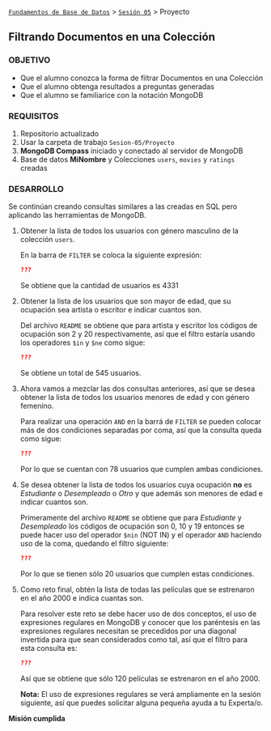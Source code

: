 [`Fundamentos de Base de Datos`](../../Readme.md) > [`Sesión 05`](../Readme.md) > Proyecto
## Filtrando Documentos en una Colección

### OBJETIVO
- Que el alumno conozca la forma de filtrar Documentos en una Colección
- Que el alumno obtenga resultados a preguntas generadas
- Que el alumno se familiarice con la notación MongoDB

### REQUISITOS
1. Repositorio actualizado
1. Usar la carpeta de trabajo `Sesion-05/Proyecto`
1. __MongoDB Compass__ iniciado y conectado al servidor de MongoDB
1. Base de datos __MiNombre__ y Colecciones `users`, `movies` y `ratings` creadas

### DESARROLLO
Se continúan creando consultas similares a las creadas en SQL pero aplicando las herramientas de MongoDB.

1. Obtener la lista de todos los usuarios con género masculino de la colección `users`.

   En la barra de `FILTER` se coloca la siguiente expresión:
   ```json
   ???
   ```
   Se obtiene que la cantidad de usuarios es 4331

1. Obtener la lista de los usuarios que son mayor de edad, que su ocupación sea artista o escritor e indicar cuantos son.

   Del archivo `README` se obtiene que para artista y escritor los códigos de ocupación son 2 y 20 respectivamente, así que el filtro estaría usando los operadores `$in` y `$ne` como sigue:
   ```json
   ???
   ```
   Se obtiene un total de 545 usuarios.

1. Ahora vamos a mezclar las dos consultas anteriores, así que se desea obtener la lista de todos los usuarios menores de edad y con género femenino.

   Para realizar una operación `AND` en la barrá de `FILTER` se pueden colocar más de dos condiciones separadas por coma, así que la consulta queda como sigue:
   ```json
   ???
   ```
   Por lo que se cuentan con 78 usuarios que cumplen ambas condiciones.

1. Se desea obtener la lista de todos los usuarios cuya ocupación __no__ es _Estudiante_ o _Desempleado_ o _Otro_ y que además son menores de edad e indicar cuantos son.

   Primeramente del archivo `README` se obtiene que para _Estudiante_ y _Desempleado_ los códigos de ocupación son 0, 10 y 19 entonces se puede hacer uso del operador `$nin` (NOT IN) y el operador `AND` haciendo uso de la coma, quedando el filtro siguiente:
   ```json
   ???
   ```
   Por lo que se tienen sólo 20 usuarios que cumplen estas condiciones.   

1. Como reto final, obtén la lista de todas las películas que se estrenaron en el año 2000 e indica cuantas son.

   Para resolver este reto se debe hacer uso de dos conceptos, el uso de expresiones regulares en MongoDB y conocer que los paréntesis en las expresiones regulares necesitan se precedidos por una diagonal invertida para que sean considerados como tal, así que el filtro para esta consulta es:
   ```json
   ???
   ```
   Así que se obtiene que sólo 120 películas se estrenaron en el año 2000.

   __Nota:__ El uso de expresiones regulares se verá ampliamente en la sesión siguiente, así que puedes solicitar alguna pequeña ayuda a tu Experta/o.

__Misión cumplida__

